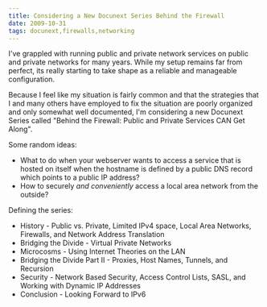 ```yaml
---
title: Considering a New Docunext Series Behind the Firewall
date: 2009-10-31
tags: docunext,firewalls,networking
---
```

I've grappled with running public and private network services on public and private networks for many years. While my setup remains far from perfect, its really starting to take shape as a reliable and manageable configuration.

Because I feel like my situation is fairly common and that the strategies that I and many others have employed to fix the situation are poorly organized and only somewhat well documented, I'm considering a new Docunext Series called "Behind the Firewall: Public and Private Services CAN Get Along".

Some random ideas:

* What to do when your webserver wants to access a service that is hosted on itself when the hostname is defined by a public DNS record which points to a public IP address?
* How to securely *and conveniently* access a local area network from the outside?

Defining the series:

<ul><li>History - Public vs. Private, Limited IPv4 space, Local Area Networks, Firewalls, and Network Address Translation</li><li>Bridging the Divide - Virtual Private Networks</li><li>Microcosms - Using Internet Theories on the LAN</li><li>Bridging the Divide Part II - Proxies, Host Names, Tunnels, and Recursion</li><li>Security - Network Based Security, Access Control Lists, SASL, and Working with Dynamic IP Addresses</li><li>Conclusion - Looking Forward to IPv6</li></ul>

